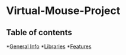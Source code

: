 # Virtual-Mouse-Project
## Table of contents
*[General Info](#general-info)
*[Libraries](#libraries)
*[Features](#features)

